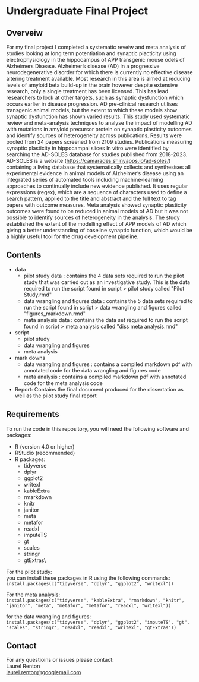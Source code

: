 # Undergraduate Final Project
## Overveiw
For my final project I completed a systematic reveiw and meta analysis of studies looking at long term potentiation and synaptic placticity using electrophysiology in the hippocampus of APP transgenic mouse 
 odels of Alzheimers Disease. Alzheimer’s disease (AD) in a progressive neurodegenerative disorder for which there is currently no effective disease altering treatment available. Most research in this area is aimed at reducing levels of amyloid beta build-up in the brain however despite extensive research, only a single treatment has been licensed. This has lead researchers to look at other targets, such as synaptic dysfunction which occurs earlier in disease progression. AD pre-clinical research utilises transgenic animal models, but the extent to which these models show synaptic dysfunction has shown varied results. This study used systematic review and meta-analysis techniques to analyse the impact of modelling AD with mutations in amyloid precursor protein on synaptic plasticity outcomes and identify sources of heterogeneity across publications. Results were pooled from 24 papers screened from 2109 studies. Publications measuring synaptic plasticity in hippocampal slices In vitro were identified by searching the AD-SOLES database for studies published from 2018-2023. AD-SOLES is a website (https://camarades.shinyapps.io/ad-soles/) containing a living database that systematically collects and synthesises all experimental evidence in animal models of Alzheimer’s disease using an integrated series of automated tools including machine-learning approaches to continually include new evidence published. It uses regular expressions (regex), which are a sequence of characters used to define a search pattern, applied to the title and abstract and the full text to tag papers with outcome measures. Meta analysis showed synaptic plasticity outcomes were found to be reduced in animal models of AD but it was not possible to identify sources of heterogeneity in the analysis. The study established the extent of the modelling effect of APP models of AD which giving a better understanding of baseline synaptic function, which would be a highly useful tool for the drug development pipeline. 

## Contents
- data
  - pilot study data : contains the 4 data sets required to run the pilot study that was carried out as an investigative study. This is the data required to run the script found in script > pilot study called "Pilot Study.rmd"
  - data wrangling and figures data : contains the 5 data sets required to run the script found in script > data wrangling and figures called "figures_markdown.rmd"
  - mata analysis data : contains the data set required to run the script found in script > meta analysis called "diss meta analysis.rmd"
- script
   - pilot study 
   - data wrangling and figures
   - meta analysis
- mark downs
   - data wrangling and figures : contains a compiled markdown pdf with annotated code for the data wrangling and figures code
   - meta analysis : contains a compiled markdown pdf with annotated code for the meta analysis code
- Report: Contains the final document produced for the dissertation as well as the pilot study final report

## Requirements
To run the code in this repository, you will need the following software and packages:
- R (version 4.0 or higher)
- RStudio (recommended)
- R packages:
  - tidyverse
  - dplyr
  - ggplot2
  - writexl
  - kableExtra
  - rmarkdown
  - knitr
  - janitor
  - meta
  - metafor
  - readxl
  - imputeTS
  - gt
  - scales
  - stringr
  - gtExtras\

For the pilot study:\
you can install these packages in R using the following commands:\
  ```install.packages(c("tidyverse", "dplyr", "ggplot2", "writexl"))```

For the meta analysis:\
 ```install.packages(c("tidyverse", "kableExtra", "rmarkdown", "knitr", "janitor", "meta", "metafor", "metafor", "readxl", "writexl"))```

for the data wrangling and figures:\
```install.packages(c("tidyverse", "dplyr", "ggplot2", "imputeTS", "gt", "scales", "stringr", "readxl", "readxl", "writexl", "gtExtras"))```

  ## Contact
  For any questioins or issues please contact:\
  Laurel Renton\
  laurel.renton@googlemail.com

